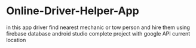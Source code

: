 # Online-Driver-Helper-App
in this app driver find nearest mechanic or tow person and hire them using firebase database android studio complete project with google API current location
